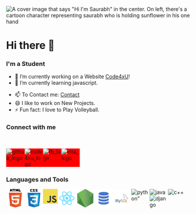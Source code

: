 ![A cover image that says "Hi I'm Saurabh" in the center. On left, there's a cartoon character representing saurabh who is holding sunflower in his one hand](https://sajalgupta19.github.io/sajalgupta19/icon/h.jpg)


# Hi there 👋

### I'm a Student
- 🔭 I’m currently working on a Website [Code4xU](http://code4xu.blogspot.com)!
- 🌱 I’m currently learning javascript.
<!-- - 🤔 
- 💬 --->
- 📫 To Contact me: <a href="mailto:contact.code4xu@gmail.com">Contact</a>
- 😄 I like to work on New Projects.
- ⚡ Fun fact: I love to Play Volleyball.

### Connect with me
</br>

[<img src="https://sajalgupta19.github.io/sajalgupta19/icon/git.png" alt="github_logo" height="50px" width="50px" style="background-color:red;" align="left" />](https://github.com/sajalgupta19)
[<img src="https://sajalgupta19.github.io/sajalgupta19/icon/aa.png" alt="code4xu_logo" height="50px" width="50px" style="background-color:red;" align="left" style="border-radius:20px;"/>](https://code4xu.blogspot.com)
[<img src="https://sajalgupta19.github.io/sajalgupta19/icon/fa.png" alt="fb_logo" height="50px" width="50px" style="background-color:red;" align="left" />](https://www.facebook.com/)
[<img src="https://sajalgupta19.github.io/sajalgupta19/icon/i.png" alt="inta_logo" height="50px" width="50px" style="background-color:red;" align="left" />](https://www.instagram.com/accounts/login/)
<br><br><br>
### Languages and Tools
<img align="left" alt="css" width="50px" src="https://raw.githubusercontent.com/github/explore/80688e429a7d4ef2fca1e82350fe8e3517d3494/topics/html/html.png" />
<img align="left" alt="css" width="50px" src="https://raw.githubusercontent.com/github/explore/80688e429a7d4ef2fca1e82350fe8e3517d3494/topics/css/css.png" />
<img align="left" alt="javascript" width="40px" src="https://raw.githubusercontent.com/github/explore/80688e429a7d4ef2fca1e82350fe8e3517d3494/topics/javascript/javascript.png" />
<img align="left" alt="react" width="50px" src="https://raw.githubusercontent.com/github/explore/80688e429a7d4ef2fca1e82350fe8e3517d3494/topics/react/react.png" />
<img align="left" alt="node.js" width="50px" src="https://raw.githubusercontent.com/github/explore/80688e429a7d4ef2fca1e82350fe8e3517d3494/topics/nodejs/nodejs.png" />
<img align="left" alt="sql" width="50px" src="https://raw.githubusercontent.com/github/explore/80688e429a7d4ef2fca1e82350fe8e3517d3494/topics/sql/sql.png" />
<img align="left" alt="mysql" width="50px" src="https://raw.githubusercontent.com/github/explore/80688e429a7d4ef2fca1e82350fe8e3517d3494/topics/mysql/mysql.png" />
<img align="left" alt=python" width="50px" src="https://sajalgupta19.github.io/sajalgupta19/icon/py.png" />
<img align="left" alt="java" width="50px" src="https://sajalgupta19.github.io/sajalgupta19/icon/ja.png" />
<img align="left" alt="c++" width="50px" src="https://sajalgupta19.github.io/sajalgupta19/icon/c.png" />
<img align="left" alt="django" width="50px" src="https://sajalgupta19.github.io/sajalgupta19/icon/dj.png" />
